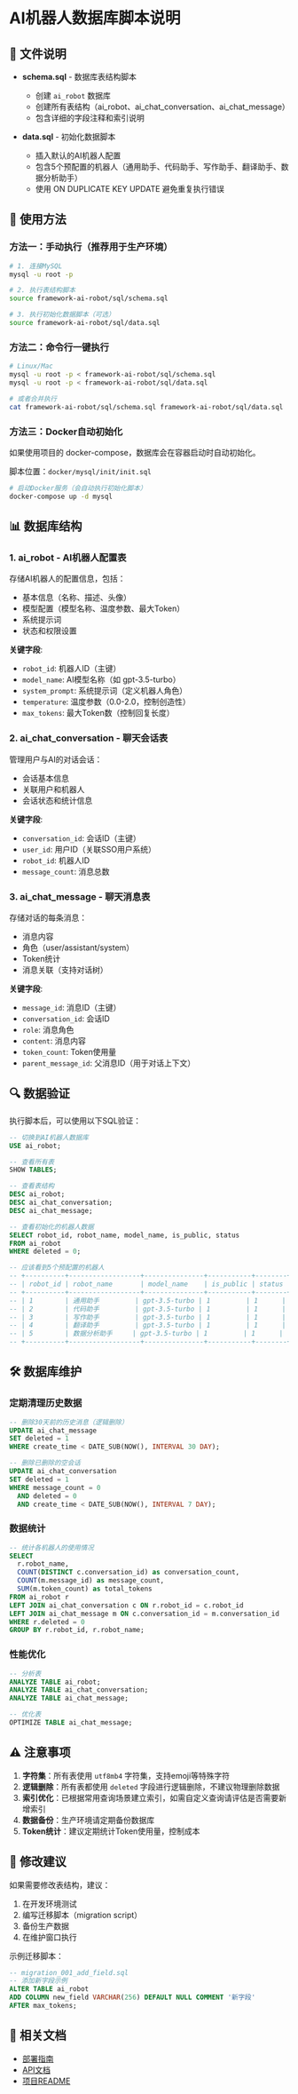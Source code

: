 # AI机器人数据库脚本说明

## 📁 文件说明

- **schema.sql** - 数据库表结构脚本
  - 创建 `ai_robot` 数据库
  - 创建所有表结构（ai_robot、ai_chat_conversation、ai_chat_message）
  - 包含详细的字段注释和索引说明

- **data.sql** - 初始化数据脚本
  - 插入默认的AI机器人配置
  - 包含5个预配置的机器人（通用助手、代码助手、写作助手、翻译助手、数据分析助手）
  - 使用 ON DUPLICATE KEY UPDATE 避免重复执行错误

## 🚀 使用方法

### 方法一：手动执行（推荐用于生产环境）

```bash
# 1. 连接MySQL
mysql -u root -p

# 2. 执行表结构脚本
source framework-ai-robot/sql/schema.sql

# 3. 执行初始化数据脚本（可选）
source framework-ai-robot/sql/data.sql
```

### 方法二：命令行一键执行

```bash
# Linux/Mac
mysql -u root -p < framework-ai-robot/sql/schema.sql
mysql -u root -p < framework-ai-robot/sql/data.sql

# 或者合并执行
cat framework-ai-robot/sql/schema.sql framework-ai-robot/sql/data.sql | mysql -u root -p
```

### 方法三：Docker自动初始化

如果使用项目的 docker-compose，数据库会在容器启动时自动初始化。

脚本位置：`docker/mysql/init/init.sql`

```bash
# 启动Docker服务（会自动执行初始化脚本）
docker-compose up -d mysql
```

## 📊 数据库结构

### 1. ai_robot - AI机器人配置表

存储AI机器人的配置信息，包括：
- 基本信息（名称、描述、头像）
- 模型配置（模型名称、温度参数、最大Token）
- 系统提示词
- 状态和权限设置

**关键字段**:
- `robot_id`: 机器人ID（主键）
- `model_name`: AI模型名称（如 gpt-3.5-turbo）
- `system_prompt`: 系统提示词（定义机器人角色）
- `temperature`: 温度参数（0.0-2.0，控制创造性）
- `max_tokens`: 最大Token数（控制回复长度）

### 2. ai_chat_conversation - 聊天会话表

管理用户与AI的对话会话：
- 会话基本信息
- 关联用户和机器人
- 会话状态和统计信息

**关键字段**:
- `conversation_id`: 会话ID（主键）
- `user_id`: 用户ID（关联SSO用户系统）
- `robot_id`: 机器人ID
- `message_count`: 消息总数

### 3. ai_chat_message - 聊天消息表

存储对话的每条消息：
- 消息内容
- 角色（user/assistant/system）
- Token统计
- 消息关联（支持对话树）

**关键字段**:
- `message_id`: 消息ID（主键）
- `conversation_id`: 会话ID
- `role`: 消息角色
- `content`: 消息内容
- `token_count`: Token使用量
- `parent_message_id`: 父消息ID（用于对话上下文）

## 🔍 数据验证

执行脚本后，可以使用以下SQL验证：

```sql
-- 切换到AI机器人数据库
USE ai_robot;

-- 查看所有表
SHOW TABLES;

-- 查看表结构
DESC ai_robot;
DESC ai_chat_conversation;
DESC ai_chat_message;

-- 查看初始化的机器人数据
SELECT robot_id, robot_name, model_name, is_public, status 
FROM ai_robot 
WHERE deleted = 0;

-- 应该看到5个预配置的机器人
-- +----------+------------------+---------------+-----------+--------+
-- | robot_id | robot_name       | model_name    | is_public | status |
-- +----------+------------------+---------------+-----------+--------+
-- | 1        | 通用助手         | gpt-3.5-turbo | 1         | 1      |
-- | 2        | 代码助手         | gpt-3.5-turbo | 1         | 1      |
-- | 3        | 写作助手         | gpt-3.5-turbo | 1         | 1      |
-- | 4        | 翻译助手         | gpt-3.5-turbo | 1         | 1      |
-- | 5        | 数据分析助手     | gpt-3.5-turbo | 1         | 1      |
-- +----------+------------------+---------------+-----------+--------+
```

## 🛠️ 数据库维护

### 定期清理历史数据

```sql
-- 删除30天前的历史消息（逻辑删除）
UPDATE ai_chat_message 
SET deleted = 1 
WHERE create_time < DATE_SUB(NOW(), INTERVAL 30 DAY);

-- 删除已删除的空会话
UPDATE ai_chat_conversation 
SET deleted = 1 
WHERE message_count = 0 
  AND deleted = 0 
  AND create_time < DATE_SUB(NOW(), INTERVAL 7 DAY);
```

### 数据统计

```sql
-- 统计各机器人的使用情况
SELECT 
  r.robot_name,
  COUNT(DISTINCT c.conversation_id) as conversation_count,
  COUNT(m.message_id) as message_count,
  SUM(m.token_count) as total_tokens
FROM ai_robot r
LEFT JOIN ai_chat_conversation c ON r.robot_id = c.robot_id
LEFT JOIN ai_chat_message m ON c.conversation_id = m.conversation_id
WHERE r.deleted = 0
GROUP BY r.robot_id, r.robot_name;
```

### 性能优化

```sql
-- 分析表
ANALYZE TABLE ai_robot;
ANALYZE TABLE ai_chat_conversation;
ANALYZE TABLE ai_chat_message;

-- 优化表
OPTIMIZE TABLE ai_chat_message;
```

## ⚠️ 注意事项

1. **字符集**：所有表使用 `utf8mb4` 字符集，支持emoji等特殊字符
2. **逻辑删除**：所有表都使用 `deleted` 字段进行逻辑删除，不建议物理删除数据
3. **索引优化**：已根据常用查询场景建立索引，如需自定义查询请评估是否需要新增索引
4. **数据备份**：生产环境请定期备份数据库
5. **Token统计**：建议定期统计Token使用量，控制成本

## 📝 修改建议

如果需要修改表结构，建议：

1. 在开发环境测试
2. 编写迁移脚本（migration script）
3. 备份生产数据
4. 在维护窗口执行

示例迁移脚本：

```sql
-- migration_001_add_field.sql
-- 添加新字段示例
ALTER TABLE ai_robot 
ADD COLUMN new_field VARCHAR(256) DEFAULT NULL COMMENT '新字段' 
AFTER max_tokens;
```

## 🔗 相关文档

- [部署指南](../docs/DEPLOYMENT.md)
- [API文档](../docs/API.md)
- [项目README](../README.md)

